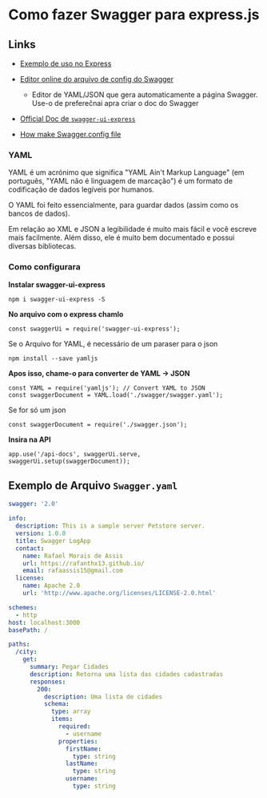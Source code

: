 # Como fazer Swagger para express.js

## Links

+ [Exemplo de uso no Express ](https://blog.cloudboost.io/adding-swagger-to-existing-node-js-project-92a6624b855b)

+ [Editor online do arquivo de config do Swagger](http://editor.swagger.io/)
  - Editor de YAML/JSON que gera automaticamente a página Swagger. Use-o de prefereĉnai apra criar o doc do Swagger

+ [Official Doc de `swagger-ui-express`](https://www.npmjs.com/package/swagger-ui-express)

+ [How make Swagger.config file](https://apihandyman.io/writing-openapi-swagger-specification-tutorial-part-1-introduction/)

### YAML

YAML é um acrónimo que significa "YAML Ain't Markup Language" (em português, "YAML não é linguagem de marcação") é um formato de codificação de dados legíveis por humanos.

O YAML foi feito essencialmente, para guardar dados (assim como os bancos de dados).

Em relação ao XML e JSON a legibilidade é muito mais fácil e você escreve mais facilmente. Além disso, ele é muito bem documentado e possui diversas bibliotecas.

### Como configurara

**Instalar swagger-ui-express**
````
npm i swagger-ui-express -S
````

**No arquivo com o express chamlo**
````
const swaggerUi = require('swagger-ui-express');

````
Se o Arquivo for YAML, é necessário de um paraser para o json 

````
npm install --save yamljs
````

**Apos isso, chame-o para converter de YAML -> JSON**
````
const YAML = require('yamljs'); // Convert YAML to JSON
const swaggerDocument = YAML.load('./swagger/swagger.yaml');

````
Se for só um json
````
const swaggerDocument = require('./swagger.json');
````

**Insira na API**

````
app.use('/api-docs', swaggerUi.serve, swaggerUi.setup(swaggerDocument));
````

## Exemplo de Arquivo `Swagger.yaml`

````yaml
swagger: '2.0'

info:
  description: This is a sample server Petstore server.
  version: 1.0.0
  title: Swagger LogApp
  contact:
    name: Rafael Morais de Assis
    url: https://rafanthx13.github.io/
    email: rafaassis15@gmail.com
  license:
    name: Apache 2.0
    url: 'http://www.apache.org/licenses/LICENSE-2.0.html'

schemes:
  - http
host: localhost:3000
basePath: /

paths:
  /city:
    get:
      summary: Pegar Cidades
      description: Retorna uma lista das cidades cadastradas
      responses:
        200:
          description: Uma lista de cidades
          schema:
            type: array
            items:
              required:
                - username
              properties:
                firstName:
                  type: string
                lastName:
                  type: string
                username:
                  type: string
````